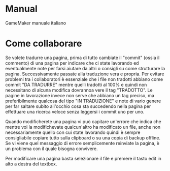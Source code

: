 Manual
=======

GameMaker manuale italiano

Come collaborare
=======


Se volete tradurre una pagina, prima di tutto cambiate il "commit" (ossia il commento) di una pagina per indicare che ci state lavorando ed eventualmente note per farsi aiutare da altri o consigli su come strutturare la pagina. Successivamente passate alla traduzione vera e propria.
Per evitare problemi tra i collaboratori è essenziale che i file non tradotti abbiano come commit "DA TRADURRE" mentre quelli tradotti al 100% e quindi non necessitano di alcuna modifica dovrannoa vere il tag "TRADOTTO".
Le pagine in lavorazione invece non serve che abbiano un tag preciso, ma preferibilmente qualcosa del tipo "IN TRADUZIONE" e note di vario genere per far saltare subito all'occhio cosa sta succedendo nella pagina per effettuare una ricerca veloce senza leggersi i commit uno per uno.

Quando modificherete una pagina vi può capitare un'errore che indica che mentre voi la modifichevate qualcun'altro ha modificato un file, anche non necessariamente quello con cui state lavorando quindi è sempre consigliabile copiare tutto sulla clipboard o su una copia di backup offline. Se vi viene quel messaggio di errore semplicemente reinviate la pagina, è un problema con il quale bisogna convivere.

Per modificare una pagina basta selezionare il file e premere il tasto edit in alto a destra del textbox.
